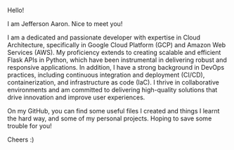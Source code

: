 Hello!

I am Jefferson Aaron. Nice to meet you!

I am a dedicated and passionate developer with expertise in Cloud Architecture, specifically in Google Cloud Platform (GCP) and Amazon Web Services (AWS). My proficiency extends to creating scalable and efficient Flask APIs in Python, which have been instrumental in delivering robust and responsive applications. In addition, I have a strong background in DevOps practices, including continuous integration and deployment (CI/CD), containerization, and infrastructure as code (IaC). I thrive in collaborative environments and am committed to delivering high-quality solutions that drive innovation and improve user experiences.

On my GitHub, you can find some useful files I created and things I learnt the hard way, and some of my personal projects. Hoping to save some trouble for you!

Cheers :)

<!---
jeffersonaaron25/jeffersonaaron25 is a ✨ special ✨ repository because its `README.md` (this file) appears on your GitHub profile.
You can click the Preview link to take a look at your changes.
--->

